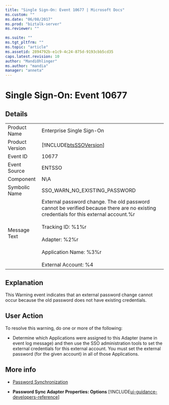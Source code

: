 ```yaml
---
title: "Single Sign-On: Event 10677 | Microsoft Docs"
ms.custom: ""
ms.date: "06/08/2017"
ms.prod: "biztalk-server"
ms.reviewer: ""

ms.suite: ""
ms.tgt_pltfrm: ""
ms.topic: "article"
ms.assetid: 2894792b-e1c9-4c24-875d-9193cbb5cd35
caps.latest.revision: 10
author: "MandiOhlinger"
ms.author: "mandia"
manager: "anneta"
---
```

# Single Sign-On: Event 10677
## Details  
  
|||  
|-|-|  
|Product Name|Enterprise Single Sign-On|  
|Product Version|[!INCLUDE[btsSSOVersion](../includes/btsssoversion-md.md)]|  
|Event ID|10677|  
|Event Source|ENTSSO|  
|Component|N\A|  
|Symbolic Name|SSO_WARN_NO_EXISTING_PASSWORD|  
|Message Text|External password change. The old password cannot be verified because there are no existing credentials for this external account.%r<br /><br /> Tracking ID: %1%r<br /><br /> Adapter: %2%r<br /><br /> Application Name: %3%r<br /><br /> External Account: %4|  
  
## Explanation  
 This Warning event indicates that an external password change cannot occur because the old password does not have existing credentials.  
  
## User Action  
 To resolve this warning, do one or more of the following:  
  
-   Determine which Applications were assigned to this Adapter (name in event log message) and then use the SSO administration tools to set the external credentials for this external account. You must set the external password (for the given account) in all of those Applications.  
  
## More info
  
-   [Password Synchronization](../core/password-synchronization2.md)  
  
-   **Password Sync Adapter Properties: Options** [!INCLUDE[ui-guidance-developers-reference](../includes/ui-guidance-developers-reference.md)]